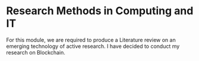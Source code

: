 # Research Methods in Computing and IT
For this module, we are required to produce a Literature review on an emerging technology of active research. I have decided to conduct my research on Blockchain.
 
